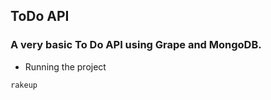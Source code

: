 ## ToDo API

### A very basic To Do API using Grape and MongoDB.

* Running the project

```
rakeup
```